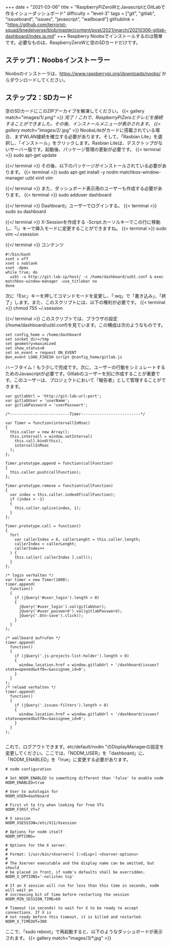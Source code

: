 +++
date = "2021-03-06"
title = "RaspberryPiZeroWとJavascriptとGitLabで作るイシューダッシュボード"
difficulty = "level-3"
tags = ["git", "gitlab", "issueboard", "issues", "javascript", "wallboard"]
githublink = "https://github.com/terrorist-squad/knedelverse/blob/master/content/post/2021/march/20210306-gitlab-dashboard/index.ja.md"
+++
Raspberry Noobsでインストールするのは簡単です。必要なものは、RaspberryZeroWと空のSDカードだけです。
## ステップ1：Noobsインストーラー
Noobsのインストーラは、https://www.raspberrypi.org/downloads/noobs/ からダウンロードしてください。
## ステップ2：SDカード
空のSDカードにこのZIPアーカイブを解凍してください。
{{< gallery match="images/1/*.png" >}}
完了！これで、RaspberryPiZeroとテレビを接続することができました。その後、インストールメニューが表示されます。
{{< gallery match="images/2/*.jpg" >}}
NoobsLiteがカードに搭載されている場合、まずWLAN接続を確立する必要があります。そして、「Rasbian Lite」を選択し、「インストール」をクリックします。Rasbian Liteは、デスクトップがないサーバー版です。起動後、パッケージ管理の更新が必要です。
{{< terminal >}}
sudo apt-get update

{{</ terminal >}}
その後、以下のパッケージがインストールされている必要があります。
{{< terminal >}}
sudo apt-get install -y nodm matchbox-window-manager uzbl xinit vim

{{</ terminal >}}
また、ダッシュボード表示用のユーザーも作成する必要があります。
{{< terminal >}}
sudo adduser dashboard

{{</ terminal >}}
Dashboard」ユーザーでログインする。
{{< terminal >}}
sudo su dashboard

{{</ terminal >}}
X-Sessionを作成する -Script.カーソルキーでこの行に移動し、「i」キーで挿入モードに変更することができますね。
{{< terminal >}}
sudo vim ~/.xsession

{{</ terminal >}}
コンテンツ
```
#!/bin/bash 
xset s off 
xset s noblank 
xset -dpms 
while true; do 
  uzbl -u http://git-lab-ip/host/ -c /home/dashboard/uzbl.conf & exec matchbox-window-manager -use_titlebar no
done

```
次に「Esc」キーを押してコマンドモードを変更し、「:wq」で「書き込み」、「終了」します。また、このスクリプトには、以下の権利が必要です。
{{< terminal >}}
chmod 755 ~/.xsession

{{</ terminal >}}
このスクリプトでは、ブラウザの設定(/home/dashboard/uzbl.conf)を見ています。この構成は次のようなものです。
```
set config_home = /home/dashboard 
set socket_dir=/tmp 
set geometry=maximized 
set show_status=0 
set on_event = request ON_EVENT 
@on_event LOAD_FINISH script @config_home/gitlab.js

```
ハーフタイム！もう少しで完成です。次に、ユーザーの行動をシミュレートするためのJavascriptが必要です。Gitlabのユーザーを別に作成することが重要です。このユーザーは、プロジェクトにおいて「報告者」として管理することができます。
```
var gitlabUrl = 'http://git-lab-url:port';
var gitlabUser = 'userName';
var gitlabPassword = 'userPasswort';

/*--------------------------Timer--------------------------*/

var Timer = function(intervallInMsec)
{
  this.caller = new Array();
  this.intervall = window.setInterval(
    this.call.bind(this),
    intervallInMsec
  );
};

Timer.prototype.append = function(callFunction)
{
  this.caller.push(callFunction);
};

Timer.prototype.remove = function(callFunction)
{
  var index = this.caller.indexOf(callFunction);
  if (index > -1) 
  {
    this.caller.splice(index, 1);
  }
};

Timer.prototype.call = function()
{
  for(
    var callerIndex = 0, callerLenght = this.caller.length;
    callerIndex < callerLenght;
    callerIndex++
  ) {
    this.caller[ callerIndex ].call();
  }
};

/* login verhalten */
var timer = new Timer(1000);
timer.append(
  function()
  {
    if (jQuery('#user_login').length > 0)
    {
      jQuery('#user_login').val(gitlabUser);
      jQuery('#user_password').val(gitlabPassword);
      jQuery('.btn-save').click();
    }
  }
);

/* wallboard aufrufen */
timer.append(
  function()
  {
    if (jQuery('.js-projects-list-holder').length > 0)
    {
      window.location.href = window.gitlabUrl + '/dashboard/issues?state=opened&utf8=✓&assignee_id=0';
    }
  }
);
/* reload verhalten */
timer.append(
  function()
  {
    if (jQuery('.issues-filters').length > 0)
    {
      window.location.href = window.gitlabUrl + '/dashboard/issues?state=opened&utf8=✓&assignee_id=0';
    }
  }
);


```
これで、ログアウトできます。etc/default/nodm "のDisplayManagerの設定を変更してください。ここでは、「NODM_USER」を「dashboard」に、「NODM_ENABLED」を「true」に変更する必要があります。
```
# nodm configuration

# Set NODM_ENABLED to something different than 'false' to enable nodm
NODM_ENABLED=true

# User to autologin for
NODM_USER=dashboard

# First vt to try when looking for free VTs
NODM_FIRST_VT=7

# X session
NODM_XSESSION=/etc/X11/Xsession

# Options for nodm itself
NODM_OPTIONS=

# Options for the X server.
#
# Format: [/usr/bin/<Xserver>] [:<disp>] <Xserver-options>
#
# The Xserver executable and the display name can be omitted, but should
# be placed in front, if nodm's defaults shall be overridden.
NODM_X_OPTIONS='-nolisten tcp'

# If an X session will run for less than this time in seconds, nodm will wait an
# increasing bit of time before restarting the session
NODM_MIN_SESSION_TIME=60

# Timeout (in seconds) to wait for X to be ready to accept connections. If X is
# not ready before this timeout, it is killed and restarted.
NODM_X_TIMEOUT=300

```
ここで、「sudo reboot」で再起動すると、以下のようなダッシュボードが表示されます。
{{< gallery match="images/3/*.jpg" >}}
